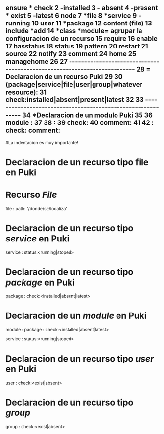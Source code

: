 ensure * check
  2     -installed
  3     - absent
  4     -present * exist
  5     -latest
  6 node
  7 *file
  8 *service
  9     -running
 10 user
 11 *package
 12 content (file)
 13 include *add
 14 *class *module= agrupar la configuracion de un recurso
 15 require
 16 enable
 17 hasstatus
 18 status
 19 pattern
 20 restart
 21 source
 22 notify
 23 comment
 24 home
 25 managehome
 26 
 27 -------------------------------------------------------------------------
 28 = Declaracion de un recurso Puki
 29 
 30 <resource-name>(package|service|file|user|group|whatever resource):
 31     check:installed|absent|present|latest
 32 
 33 ------------------------------------------------------------
 34 *Declaracion de un modulo Puki
 35 
 36 module <module-name>:
 37 
 38     <resource-name>:
 39         check:
 40         comment:
 41 
 42     <resource-name>:
            check:
            comment:
-------------------------------------------------------------------
#La indentacion es muy importante!

# Declaracion de un recurso tipo file en Puki

# Recurso *File*
file <nombre-del-archivo>:
  path: '/donde/se/localiza'
  
# Declaracion de un recurso tipo *service* en Puki

service <nombre-del-servicio>:
  status:<running|stoped>

# Declaracion de un recurso tipo *package* en Puki

package <nombre-del-paquete>:
  check:<installed|absent|latest>
  
# Declaracion de un *module* en Puki

module <nombre-del-modulo>:
  package <nombre-del-paquete>:
    check:<installed|absent|latest>
  
  service <nombre-del-servicio>:
    status:<running|stoped>
    
# Declaracion de un recurso tipo *user* en Puki

user <nombre-del-usuario>:
  check:<exist|absent>
  
# Declaracion de un recurso tipo *group*

group <nombre-del-grupo>:
  check:<exist|absent>